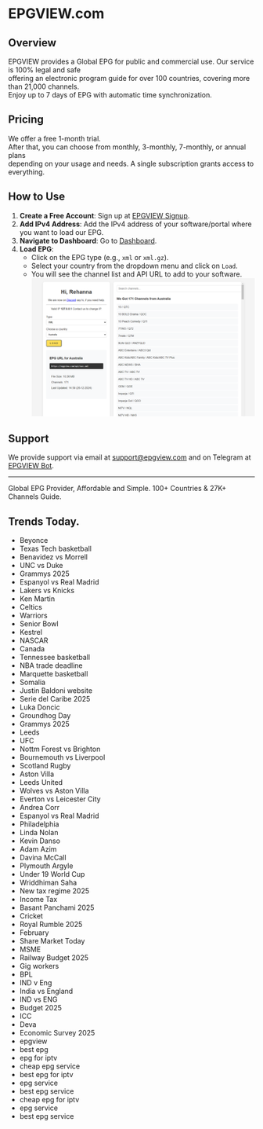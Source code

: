 # EPGVIEW.com



## Overview
EPGVIEW provides a Global EPG for public and commercial use. Our service is 100% legal and safe\
offering an electronic program guide for over 100 countries, covering more than 21,000 channels.\
Enjoy up to 7 days of EPG with automatic time synchronization.

## Pricing
We offer a free 1-month trial. \
After that, you can choose from monthly, 3-monthly, 7-monthly, or annual plans \
depending on your usage and needs. A single subscription grants access to everything.

## How to Use
1. **Create a Free Account**: Sign up at [EPGVIEW Signup](https://epgview.com/signup.php).
2. **Add IPv4 Address**: Add the IPv4 address of your software/portal where you want to load our EPG.
3. **Navigate to Dashboard**: Go to [Dashboard](https://epgview.com/dashboard.php).
4. **Load EPG**:
   - Click on the EPG type (e.g., `xml` or `xml.gz`).
   - Select your country from the dropdown menu and click on `Load`.
   - You will see the channel list and API URL to add to your software.
![EPGVIEW](img/dashboard.png)
## Support
We provide support via email at [support@epgview.com](mailto:support@epgview.com) and on Telegram at [EPGVIEW Bot](https://t.me/epgview_bot).

---

Global EPG Provider, Affordable and Simple. 100+ Countries & 27K+ Channels Guide.

## Trends Today.

- Beyonce
- Texas Tech basketball
- Benavidez vs Morrell
- UNC vs Duke
- Grammys 2025
- Espanyol vs Real Madrid
- Lakers vs Knicks
- Ken Martin
- Celtics
- Warriors
- Senior Bowl
- Kestrel
- NASCAR
- Canada
- Tennessee basketball
- NBA trade deadline
- Marquette basketball
- Somalia
- Justin Baldoni website
- Serie del Caribe 2025
- Luka Doncic
- Groundhog Day
- Grammys 2025
- Leeds
- UFC
- Nottm Forest vs Brighton
- Bournemouth vs Liverpool
- Scotland Rugby
- Aston Villa
- Leeds United
- Wolves vs Aston Villa
- Everton vs Leicester City
- Andrea Corr
- Espanyol vs Real Madrid
- Philadelphia
- Linda Nolan
- Kevin Danso
- Adam Azim
- Davina McCall
- Plymouth Argyle
- Under 19 World Cup
- Wriddhiman Saha
- New tax regime 2025
- Income Tax
- Basant Panchami 2025
- Cricket
- Royal Rumble 2025
- February
- Share Market Today
- MSME
- Railway Budget 2025
- Gig workers
- BPL
- IND v Eng
- India vs England
- IND vs ENG
- Budget 2025
- ICC
- Deva
- Economic Survey 2025
- epgview
- best epg
- epg for iptv
- cheap epg service
- best epg for iptv
- epg service
- best epg service
- cheap epg for iptv
- epg service
- best epg service
